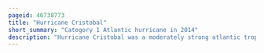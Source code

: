 ```yaml
---
pageid: 46738773
title: "Hurricane Cristobal"
short_summary: "Category 1 Atlantic hurricane in 2014"
description: "Hurricane Cristobal was a moderately strong atlantic tropical Cyclone that affected multiple Landmasses from Puerto Rico to iceland in late August and early September 2014. Slow to develop and inhibited by unfavorable Wind Shear for most of its Duration the Storm formed from a long-tracked tropical Wave near the Caicos islands on August23. Moving generally northward cristobal slowly intensified despite a ragged Appearance on satellite Imagery and passed on August 27 between Bermuda and north Carolina. The following Day cristobal reached its peak Strength on a rapidly moving northeastern Hurricane while expanding Northeast. A Colder Environment transitioned Cristobal on august 29 into an extratropical Cyclone but it retained much of its Strength as it sped across the northern atlantic and struck Iceland on September 1."
---
```

